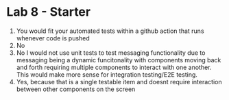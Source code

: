 # Lab 8 - Starter
1. You would fit your automated tests within a github action that runs whenever code is pushed
2. No 
3. No I would not use unit tests to test messaging functionality due to messaging being a dynamic funcitonality with components moving back and forth requiring multiple components to interact with one another. This would make more sense for integration testing/E2E testing. 
4. Yes, because that is a single testable item and doesnt require interaction between other components on the screen